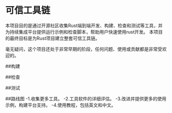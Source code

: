 # 可信工具链
本项目目的是通过开源社区收集Rust端到端开发、构建、检查和测试等工具，并为持续集成平台提供运行示例和检查脚本，帮助用户快速使用rust开发。
本项目的最终目标是为Rust项目建立整套可信工具链。

毫无疑问，这个项目还处于非常早期的阶段，任何问题、使用或贡献都是非常受欢迎的。

##构建

##检查

##测试

##路线图
-1.收集更多工具。
-2.工具软件的详细评估。
-3.改进并提供更多的使用示例，构建平台支持。
-4.使用教程，包括英文和中文。
